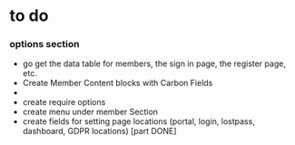 # to do
### options section
- go get the data table for members, the sign in page, the register page, etc.
- Create Member Content blocks with Carbon Fields
-
- create require options
- create menu under member Section
- create fields for setting page locations (portal, login, lostpass, dashboard, GDPR locations) [part DONE]
